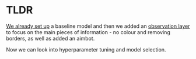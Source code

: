 
# TLDR

[We already set up](../2_baseline) a baseline model and then we added an [observation layer](../3_obswrapper) to focus on the main pieces of information - no colour and removing borders, as well as added an aimbot.

Now we can look into hyperparameter tuning and model selection.
